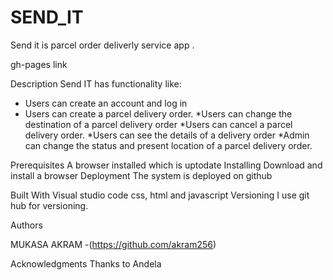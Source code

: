 # SEND_IT

Send it  is parcel order deliverly service app .

gh-pages link




Description
Send IT  has functionality like:

* Users can create an account and log in
* Users can create a parcel delivery order.
*Users can change the destination of a parcel delivery order
*Users can cancel a parcel delivery order. 
*Users can see the details of a delivery order
*Admin can change the ​status​ and ​present​ ​location​ of a parcel delivery order. 


Prerequisites
A browser installed which is uptodate
Installing
Download and install a browser
Deployment
The system is deployed on github


Built With
Visual studio code
css, html and javascript
Versioning
I use git hub for versioning.


Authors


MUKASA AKRAM -(https://github.com/akram256)


Acknowledgments
Thanks to Andela
